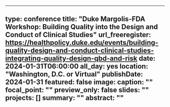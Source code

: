 
---
type: conference
title: "Duke Margolis-FDA Workshop: Building Quality into the Design and Conduct of Clinical Studies"
url_freeregister: https://healthpolicy.duke.edu/events/building-quality-design-and-conduct-clinical-studies-integrating-quality-design-qbd-and-risk
date: 2024-01-31T06:00:00
all_day: yes
location: "Washington, D.C. or Virtual"
publishDate: 2024-01-31
featured: false
image:
  caption: ""
  focal_point: ""
  preview_only: false
slides: ""
projects: []
summary: ""
abstract: ""
---

<!--more-->
